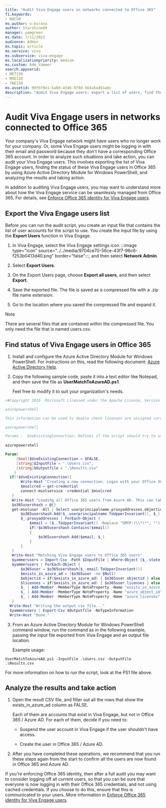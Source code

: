 ```yaml
---
title: "Audit Viva Engage users in networks connected to Office 365"
f1.keywords:
- NOCSH
ms.author: v-bvrana
author: Starshine89
manager: pamgreen
ms.date: 7/11/2023
audience: Admin
ms.topic: article
ms.service: viva
ms.subservice: viva-engage
ms.localizationpriority: medium
ms.custom: Adm_Yammer
search.appverid:
- MET150
- MOE150
- YAE150
ms.assetid: 99f6f0e1-5a8d-4546-979d-564a5a453a8c
description: "Audit Viva Engage users: export a list of users, find the status of those users in Office 365, and analyze the results and take action."
---
```


# Audit Viva Engage users in networks connected to Office 365

Your company's Viva Engage network might have users who no longer work for your company. Or, some Viva Engage users might be logging in with their email and password because they don't have a corresponding Office 365 account. In order to analyze such situations and take action, you can audit your Viva Engage users. This involves exporting the list of Viva Engage users, finding the status of these Viva Engage users in Office 365 by using Azure Active Directory Module for Windows PowerShell, and analyzing the results and taking action.
  
In addition to auditing Viva Engage users, you may want to understand more about how the Viva Engage service can be seamlessly managed from Office 365. For details, see [Enforce Office 365 identity for Viva Engage users](../configure-your-viva-engage-network/enforce-office-365-identity.md).
  
## Export the Viva Engage users list

Before you can run the audit script, you create an input file that contains the list of user accounts for the script to use. You create the input file by using the **Export Users** function in Viva Engage. 
  
1. In Viva Engage, select the Viva Engage settings icon :::image type="icon" source="../../media/9704ce70-56ce-43f7-96c6-f253b0413d40.png" border="false":::, and then select **Network Admin**.
    
2. Select **Export Users**.
  
3. On the Export Users page, choose **Export all users**, and then select **Export**.
 
4. Save the exported file. The file is saved as a compressed file with a .zip file name extension.
    
5. Go to the location where you saved the compressed file and expand it.
    
> [!NOTE]
> There are several files that are contained within the compressed file. You only need the file that is named users.csv. 
  
## Find status of Viva Engage users in Office 365

1. Install and configure the Azure Active Directory Module for Windows PowerShell. For instructions on this, read the following document: [Azure Active Directory Help](/previous-versions/azure/jj151815(v=azure.100)).
    
2. Copy the following sample code, paste it into a text editor like Notepad, and then save the file as **UserMatchToAzureAD.ps1**.
    
    Feel free to modify it to suit your organization's needs.
    
```powershell
<#Copyright 2016  Microsoft Licensed under the Apache License, Version 2.0 (the "License");  you may not use this file except in compliance with the License.  You may obtain a copy of the License at http://www.apache.org/licenses/LICENSE-2.0  Unless required by applicable law or agreed to in writing, software  distributed under the License is distributed on an "AS IS" BASIS,  WITHOUT WARRANTIES OR CONDITIONS OF ANY KIND, either express or implied.  See the License for the specific language governing permissions  and limitations under the License.  Viva Engage auditing tool for Office 365 looks for active Viva Engage accounts  that  are missing from Office 365 / Azure AD.  Takes User.csv file from Viva Engage Data Export as the input file.   Compares all Active Viva Engage accounts in the input file to user   lookup in Azure AD. User is searched by both email and proxyAddresses.   The output csv file is exactly matching the source file, but it includes  three new columns: exists_in_azure_ad, object_id and azure_licenses:  exists_in_azure_ad: Will be TRUE or FALSE, and signals that the user can be, or cannot be found in Office 365 / Azure AD  object_id: For users that can be found, lists the ObjectId in Azure AD  azure_licenses: For users that can be found, lists the plans assigned to the user in Azure AD. 

azurepowershell

This information can be used to double check licenses are assigned correctly for each user.  

azurepowershell

Params -  UseExistingConnection: Defines if the script should try to use an existing Azure AD connection. Will prompt for credentials and will start a new connection if $FALSE. Default is $FALSE  InputFile: Source CSV file of users, coming from the Viva Engage User Export tool  OutputFile: Output location to save the final CSV to  Example -  UserMatchToAzureAD.ps1 -InputFile .\Users.csv -OutputFile .\Results.csv  #> 
  
azurepowershell

Param(
     [bool]$UseExistingConnection = $FALSE,
     [string]$InputFile = ".\Users.csv",
     [string]$Outputfile = ".\Results.csv"
    ) 
  if(!$UseExistingConnection){
       Write-Host "Creating a new connection. Login with your Office 365 Global Admin Credentials..."
       $msolcred = get-credential
       connect-msolservice -credential $msolcred
   }
   Write-Host "Loading all Office 365 users from Azure AD. This can take a while depending on the number of users..."
   $o365usershash = @{}
   get-msoluser -All | Select userprincipalname,proxyaddresses,objectid,@{Name="licenses";Expression={$_.Licenses.AccountplanId}} | ForEach-Object {
       $o365usershash.Add($_.userprincipalname.ToUpperInvariant(), $_)
       $_.proxyaddresses | ForEach-Object {
           $email = ($_.ToUpperInvariant() -Replace "SMTP:(\\*)*", "").Trim()
           if(!$o365usershash.Contains($email))
           {
               $o365usershash.Add($email, $_)
           }
       }
   }
   Write-Host "Matching Viva Engage users to Office 365 users"
   $yammerusers = Import-Csv -Path $InputFile | Where-Object {$_.state -eq "active"}
   $yammerusers | ForEach-Object {
       $o365user = $o365usershash[$_.email.ToUpperInvariant()]
       $exists_in_azure_ad = ($o365user -ne $Null)
       $objectid = if($exists_in_azure_ad) { $o365user.objectid } else { "" }
       $licenses = if($exists_in_azure_ad) { $o365user.licenses } else { "" }
       $_ | Add-Member -MemberType NoteProperty -Name "exists_in_azure_ad" -Value $exists_in_azure_ad
       $_ | Add-Member -MemberType NoteProperty -Name "azure_object_id" -Value $objectid
       $_ | Add-Member -MemberType NoteProperty -Name "azure_licenses" -Value $licenses
   } 
  Write-Host "Writing the output csv file..."
  $yammerusers | Export-Csv $Outputfile -NoTypeInformation 
  Write-Host "Done." 
  ```
   
3. From an Azure Active Directory Module for Windows PowerShell command window, run the command as in the following example, passing the input file exported from Viva Engage and an output file location.
    
    Example usage:
    
  ```
  UserMatchToAzureAD.ps1 -InputFile .\Users.csv -OutputFile .\Results.csv
  ```
                                                                          
   For more information on how to run the script, look at the PS1 file above.
    
## Analyze the results and take action
                                                
1. Open the result CSV file, and filter out all the rows that show the exists_in_azure_ad column as FALSE.
    
    Each of them are accounts that exist in Viva Engage, but not in Office 365 / Azure AD. For each of them, decide if you need to:
    
      - Suspend the user account in Viva Engage if the user shouldn't have access.
    
      - Create the user in Office 365 / Azure AD.
    
2. After you have completed these operations, we recommend that you run these steps again from the start to confirm all the users are now found in Office 365 and Azure AD.
    
If you're enforcing Office 365 identity, then after a full audit you may want to consider logging off all current users, so that you can be sure that everyone is now logging in with their Office 365 credentials, and not using cached credentials. If you choose to do this, ensure that this is communicated to your users. More information in [Enforce Office 365 identity for Viva Engage users](../configure-your-viva-engage-network/enforce-office-365-identity.md).
